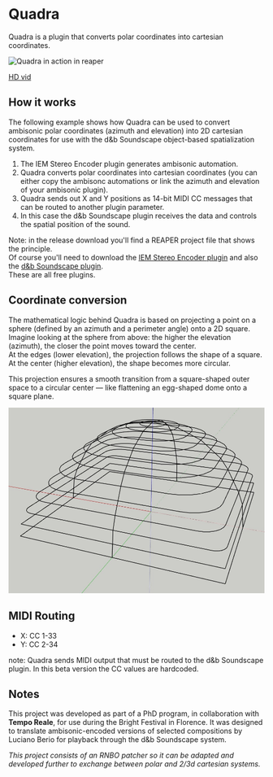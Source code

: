 # Quadra

Quadra is a plugin that converts polar coordinates into cartesian coordinates.

![Quadra in action in reaper](/media/quadra1.gif)

[HD vid](https://youtu.be/orM2FkpFEi4?si=unAIbvlBuhWIQ1Fc)

## How it works

The following example shows how Quadra can be used to convert ambisonic polar coordinates (azimuth and elevation) into 2D cartesian coordinates for use with the d&b Soundscape object-based spatialization system.

1. The IEM Stereo Encoder plugin generates ambisonic automation.
2. Quadra converts polar coordinates into cartesian coordinates (you can either copy the ambisonc automations or link the azimuth and elevation of your ambisonic plugin).
3. Quadra sends out X and Y positions as 14-bit MIDI CC messages that can be routed to another plugin parameter.
4. In this case the d&b Soundscape plugin receives the data and controls the spatial position of the sound.

Note: in the release download you'll find a REAPER project file that shows the principle.  
Of course you'll need to download the [IEM Stereo Encoder plugin](https://plugins.iem.at/) and also the [d&b Soundscape plugin](https://github.com/dbaudio-soundscape/db-Soundscape-DAW-Plugins).  
These are all free plugins.

## Coordinate conversion

The mathematical logic behind Quadra is based on projecting a point on a sphere (defined by an azimuth and a perimeter angle) onto a 2D square.  
Imagine looking at the sphere from above: the higher the elevation (azimuth), the closer the point moves toward the center.  
At the edges (lower elevation), the projection follows the shape of a square.  
At the center (higher elevation), the shape becomes more circular.

This projection ensures a smooth transition from a square-shaped outer space to a circular center — like flattening an egg-shaped dome onto a square plane.

![3D simulation](/media/uovarino.jpeg)

## MIDI Routing

- X: CC 1-33  
- Y: CC 2-34

note: Quadra sends MIDI output that must be routed to the d&b Soundscape plugin. In this beta version the CC values are hardcoded.

## Notes

This project was developed as part of a PhD program, in collaboration with **Tempo Reale**, for use during the Bright Festival in Florence. It was designed to translate ambisonic-encoded versions of selected compositions by Luciano Berio for playback through the d&b Soundscape system.

*This project consists of an RNBO patcher so it can be adapted and developed further to exchange between polar and 2/3d cartesian systems.*
